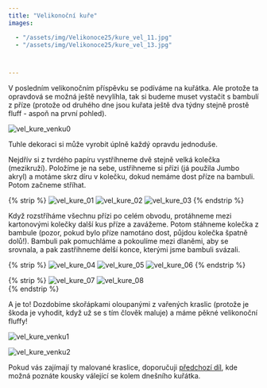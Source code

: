 ```yaml
---
title: "Velikonoční kuře"
images:

  - "/assets/img/Velikonoce25/kure_vel_11.jpg"
  - "/assets/img/Velikonoce25/kure_vel_13.jpg"



---
```


<!--begin_excerpt-->
V posledním velikonočním příspěvku se podíváme na kuřátka. Ale protože ta opravdová se možná ještě nevylíhla, tak si budeme muset vystačit s bambulí z příze (protože od druhého dne jsou kuřata ještě dva týdny stejně prostě fluff - aspoň na první pohled). 

![vel_kure_venku0](/assets/img/Velikonoce25/kure_vel_00.jpg)
<!--end_excerpt-->

Tuhle dekoraci si může vyrobit úplně každý opravdu jednoduše. 

Nejdřív si z tvrdého papíru vystříhneme dvě stejně velká kolečka (mezikruží). Položíme je na sebe, ustřihneme si přízi (já použila Jumbo akryl) a motáme skrz díru v kolečku, dokud nemáme dost příze na bambuli. Potom začneme stříhat. 

{% strip %}
![vel_kure_01](/assets/img/Velikonoce25/kure_vel_01.jpg)
![vel_kure_02](/assets/img/Velikonoce25/kure_vel_02.jpg)
![vel_kure_03](/assets/img/Velikonoce25/kure_vel_03.jpg)
{% endstrip %}

Když rozstříháme všechnu přízi po celém obvodu, protáhneme mezi kartonovými kolečky další kus příze a zavážeme. Potom stáhneme kolečka z bambule (pozor, pokud bylo příze namotáno dost, půjdou kolečka špatně dolů!). Bambuli pak pomuchláme a pokoulíme mezi dlaněmi, aby se srovnala, a pak zastřihneme delší konce, kterými jsme bambuli svázali.


{% strip %}
![vel_kure_04](/assets/img/Velikonoce25/kure_vel_04.jpg)
![vel_kure_05](/assets/img/Velikonoce25/kure_vel_07.jpg)
![vel_kure_06](/assets/img/Velikonoce25/kure_vel_05.jpg)
{% endstrip %}

{% strip %}
![vel_kure_07](/assets/img/Velikonoce25/kure_vel_06.jpg)
![vel_kure_08](/assets/img/Velikonoce25/kure_vel_08.jpg)
<br>
{% endstrip %}

A je to! Dozdobíme skořápkami oloupanými z vařených kraslic (protože je škoda je vyhodit, když už se s tím člověk maluje) a máme pěkné velikonoční fluffy!

![vel_kure_venku1](/assets/img/Velikonoce25/kure_vel_09.jpg)

![vel_kure_venku2](/assets/img/Velikonoce25/kure_vel_10.jpg)


Pokud vás zajímají ty malované kraslice, doporučuji [předchozí díl](https://matcha1309.github.io/Velikonoce2/), kde možná poznáte kousky válející se kolem dnešního kuřátka. 